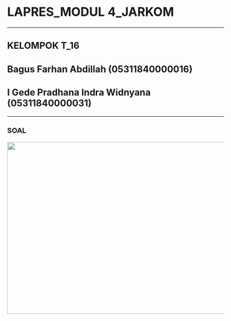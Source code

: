 # **LAPRES_MODUL 4_JARKOM** 
-----------------------------------
## **KELOMPOK T_16**
## Bagus Farhan Abdillah (05311840000016)
## I Gede Pradhana Indra Widnyana (05311840000031)

-----------------------------------
### SOAL
<img src="https://cdn.discordapp.com/attachments/777146787336290354/787584269308264478/Soal_Shift_Modul_4.png" width="800" height="400">

